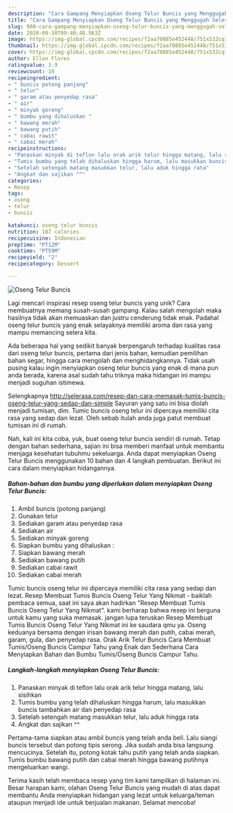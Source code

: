 ```yaml
---
description: "Cara Gampang Menyiapkan Oseng Telur Buncis yang Menggugah Selera"
title: "Cara Gampang Menyiapkan Oseng Telur Buncis yang Menggugah Selera"
slug: 960-cara-gampang-menyiapkan-oseng-telur-buncis-yang-menggugah-selera
date: 2020-09-30T09:40:48.963Z
image: https://img-global.cpcdn.com/recipes/f2aa70885e452448/751x532cq70/oseng-telur-buncis-foto-resep-utama.jpg
thumbnail: https://img-global.cpcdn.com/recipes/f2aa70885e452448/751x532cq70/oseng-telur-buncis-foto-resep-utama.jpg
cover: https://img-global.cpcdn.com/recipes/f2aa70885e452448/751x532cq70/oseng-telur-buncis-foto-resep-utama.jpg
author: Ellen Flores
ratingvalue: 3.9
reviewcount: 10
recipeingredient:
- " buncis potong panjang"
- " telur"
- " garam atau penyedap rasa"
- " air"
- " minyak goreng"
- " bumbu yang dihaluskan "
- " bawang merah"
- " bawang putih"
- " cabai rawit"
- " cabai merah"
recipeinstructions:
- "Panaskan minyak di teflon lalu orak arik telur hingga matang, lalu sisihkan"
- "Tumis bumbu yang telah dihaluskan hingga harum, lalu masukkan buncis tambahkan air dan penyedap rasa"
- "Setelah setengah matang masukkan telur, lalu aduk hingga rata"
- "Angkat dan sajikan ^^"
categories:
- Resep
tags:
- oseng
- telur
- buncis

katakunci: oseng telur buncis 
nutrition: 187 calories
recipecuisine: Indonesian
preptime: "PT12M"
cooktime: "PT59M"
recipeyield: "2"
recipecategory: Dessert

---
```



![Oseng Telur Buncis](https://img-global.cpcdn.com/recipes/f2aa70885e452448/751x532cq70/oseng-telur-buncis-foto-resep-utama.jpg)

Lagi mencari inspirasi resep oseng telur buncis yang unik? Cara membuatnya memang susah-susah gampang. Kalau salah mengolah maka hasilnya tidak akan memuaskan dan justru cenderung tidak enak. Padahal oseng telur buncis yang enak selayaknya memiliki aroma dan rasa yang mampu memancing selera kita.

Ada beberapa hal yang sedikit banyak berpengaruh terhadap kualitas rasa dari oseng telur buncis, pertama dari jenis bahan, kemudian pemilihan bahan segar, hingga cara mengolah dan menghidangkannya. Tidak usah pusing kalau ingin menyiapkan oseng telur buncis yang enak di mana pun anda berada, karena asal sudah tahu triknya maka hidangan ini mampu menjadi suguhan istimewa.

Selengkapnya http://selerasa.com/resep-dan-cara-memasak-tumis-buncis-oseng-telur-yang-sedap-dan-simple Sayuran yang satu ini bisa diolah menjadi tumisan, dim. Tumic buncis oseng telur ini dipercaya memiliki cita rasa yang sedap dan lezat. Oleh sebab itulah anda juga patut membuat tumisan ini di rumah.


Nah, kali ini kita coba, yuk, buat oseng telur buncis sendiri di rumah. Tetap dengan bahan sederhana, sajian ini bisa memberi manfaat untuk membantu menjaga kesehatan tubuhmu sekeluarga. Anda dapat menyiapkan Oseng Telur Buncis menggunakan 10 bahan dan 4 langkah pembuatan. Berikut ini cara dalam menyiapkan hidangannya.

<!--inarticleads1-->

##### Bahan-bahan dan bumbu yang diperlukan dalam menyiapkan Oseng Telur Buncis:

1. Ambil  buncis (potong panjang)
1. Gunakan  telur
1. Sediakan  garam atau penyedap rasa
1. Sediakan  air
1. Sediakan  minyak goreng
1. Siapkan  bumbu yang dihaluskan :
1. Siapkan  bawang merah
1. Sediakan  bawang putih
1. Sediakan  cabai rawit
1. Sediakan  cabai merah


Tumic buncis oseng telur ini dipercaya memiliki cita rasa yang sedap dan lezat. Resep Membuat Tumis Buncis Oseng Telur Yang Nikmat - baiklah pembaca semua, saat ini saya akan hadirkan &#34;Resep Membuat Tumis Buncis Oseng Telur Yang Nikmat&#34;. kami berharap bahwa resep ini berguna untuk kamu yang suka memasak. jangan lupa teruskan Resep Membuat Tumis Buncis Oseng Telur Yang Nikmat ini ke saudara qmu ya. Oseng keduanya bersama dengan irisan bawang merah dan putih, cabai merah, garam, gula, dan penyedap rasa. Orak Arik Telur Buncis Cara Membuat Tumis/Oseng Buncis Campur Tahu yang Enak dan Sederhana Cara Menyiapkan Bahan dan Bumbu Tumis/Oseng Buncis Campur Tahu. 

<!--inarticleads2-->

##### Langkah-langkah menyiapkan Oseng Telur Buncis:

1. Panaskan minyak di teflon lalu orak arik telur hingga matang, lalu sisihkan
1. Tumis bumbu yang telah dihaluskan hingga harum, lalu masukkan buncis tambahkan air dan penyedap rasa
1. Setelah setengah matang masukkan telur, lalu aduk hingga rata
1. Angkat dan sajikan ^^


Pertama-tama siapkan atau ambil buncis yang telah anda beli. Lalu siangi buncis tersebut dan potong tipis serong. Jika sudah anda bisa langsung mencucinya. Setelah itu, potong kotak tahu putih yang telah anda siapkan. Tumis bumbu bawang putih dan cabai merah hingga bawang putihnya mengeluarkan wangi. 

Terima kasih telah membaca resep yang tim kami tampilkan di halaman ini. Besar harapan kami, olahan Oseng Telur Buncis yang mudah di atas dapat membantu Anda menyiapkan hidangan yang lezat untuk keluarga/teman ataupun menjadi ide untuk berjualan makanan. Selamat mencoba!
